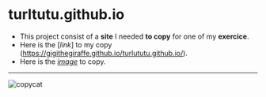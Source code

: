 # turltutu.github.io   

- This project consist of a **site** I needed **to copy** for one of my **exercice**.    
- Here is the [*link*] to my copy (https://gigithegiraffe.github.io/turlututu.github.io/).    
- Here is the [*image*](./turlututu.png) to copy.   

---

![copycat](https://i.giphy.com/media/v1.Y2lkPTc5MGI3NjExZ3c1MWx3cmsxODhra2liNGVyM3phZWltcno1aXlod3lzOGM4YXRsayZlcD12MV9pbnRlcm5hbF9naWZfYnlfaWQmY3Q9Zw/26his6ZeMjoxEKhlS/giphy.gif)


